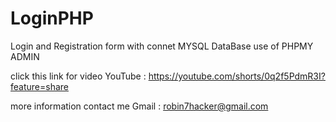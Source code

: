 # LoginPHP
Login and Registration form with connet MYSQL DataBase use of PHPMY ADMIN

click this link for video   YouTube :    https://youtube.com/shorts/0q2f5PdmR3I?feature=share

more information contact me  Gmail : robin7hacker@gmail.com
